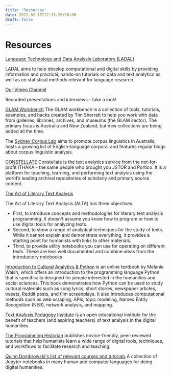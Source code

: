 ```yaml
---
title: 'Resources'
date: 2022-02-15T17:13:28+10:00
draft: false
---
```


# Resources

[Language Technology and Data Analysis Laboratory (LADAL)](https://slcladal.github.io/)

LADAL aims to help develop computational and digital skills by providing information and practical, hands-on tutorials on data and text analytics as well as on statistical methods relevant for language research.
<br />

[Our Vimeo Channel](https://vimeo.com/user172843579)

Recorded presentations and interviews - take a look!
<br>

[GLAM Workbench](https://glam-workbench.net/)
The GLAM workbench is a collection of tools, tutorials, examples, and hacks created by Tim Sherratt to help you work with data from galleries, libraries, archives, and museums (the GLAM sector). The primary focus is Australia and New Zealand, but new collections are being added all the time.
<br />

The [Sydney Corpus Lab](https://sydneycorpuslab.com/) aims to promote corpus linguistics in Australia, hosts a growing list of English-language corpora, and features regular blogs about corpus linguistic analysis.
<br />

[CONSTELLATE](https://constellate.org/)
Constellate is the text analytics service from the not-for-profit ITHAKA - the same people who brought you JSTOR and Portico. It is a platform for teaching, learning, and performing text analysis using the world’s leading archival repositories of scholarly and primary source content.
<br />

[The Art of Literary Text Analysis](https://github.com/sgsinclair/alta/blob/master/ipynb/ArtOfLiteraryTextAnalysis.ipynb)

The Art of Literary Text Analysis (ALTA) has three objectives.

- First, to introduce concepts and methodologies for literary text analysis programming. It doesn't assume you know how to program or how to use digital tools for analyzing texts.
- Second, to show a range of analytical techniques for the study of texts. While it cannot explain and demonstrate everything, it provides a starting point for humanists with links to other materials.
- Third, to provide utility notebooks you can use for operating on different texts. These are less well documented and combine ideas from the introductory notebooks.
  <br />

[Introduction to Cultural Analytics & Python](https://melaniewalsh.github.io/Intro-Cultural-Analytics/welcome.html) is an online textbook by Melanie Walsh, which offers an introduction to the programming language Python that is specifically designed for people interested in the humanities and social sciences. This book demonstrates how Python can be used to study cultural materials such as song lyrics, short stories, newspaper articles, tweets, Reddit posts, and film screenplays. It also introduces computational methods such as web scraping, APIs, topic modeling, Named Entity Recognition (NER), network analysis, and mapping.
<br />

[Text Analysis Pedagogy Institute](https://labs.jstor.org/tapi/) is an open educational institute for the benefit of teachers (and aspiring teachers) of text analysis in the digital humanities.
<br />

[The Programming Historian](https://programminghistorian.org/) publishes novice-friendly, peer-reviewed tutorials that help humanists learn a wide range of digital tools, techniques, and workflows to facilitate research and teaching.
<br />

[Quinn Dombrowski's list of relevant courses and tutorials](https://github.com/quinnanya/dh-jupyter)
A collection of Jupyter notebooks in many human and computer languages for doing digital humanities.
